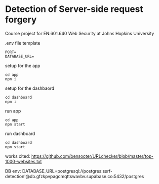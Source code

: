 # Detection of Server-side request forgery

Course project for EN.601.640 Web Security at Johns Hopkins University

.env file template

```
PORT=
DATABASE_URL=
```

setup for the app

```
cd app
npm i
```

setup for the dashbaord

```
cd dashboard
npm i
```

run app

```
cd app
npm start
```

run dashboard

```
cd dashboard
npm start
```

works cited:
https://github.com/bensooter/URLchecker/blob/master/top-1000-websites.txt

DB env:
DATABASE_URL=postgresql://postgres:ssrf-detection!@db.gfzkpvpagcmqttswavbv.supabase.co:5432/postgres

